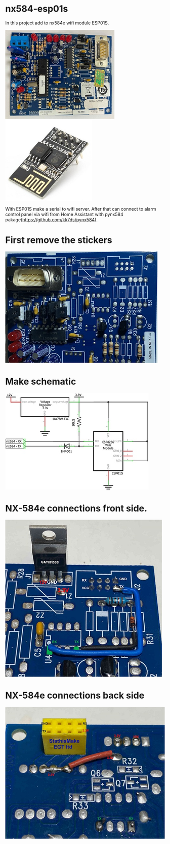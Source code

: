 # nx584-esp01s
In this project add to nx584e wifi module ESP01S.

![](nx584e.jpg)
![](esp01s.jpg)

With ESP01S make a serial to wifi server. 
After that can connect to alarm control panel via wifi from Home Assistant with pynx584 pakage(https://github.com/kk7ds/pynx584).

# First remove the stickers

![](remove_stickers.jpg)

# Make schematic

![](Schematic_.jpg)

# NX-584e connections front side.

![](NX-584e_connections_front.jpg)

# NX-584e connections back side

![](NX-584e_connections_back.jpg)

